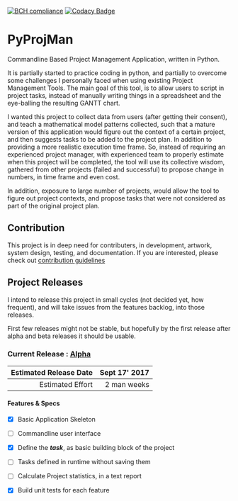 
[![BCH compliance](https://bettercodehub.com/edge/badge/aawadall/PyProjMan?branch=master)](https://bettercodehub.com/)
[![Codacy Badge](https://api.codacy.com/project/badge/Grade/e78e070a51a84885b5d9af3815923669)](https://www.codacy.com/app/aawadall/PyProjMan?utm_source=github.com&amp;utm_medium=referral&amp;utm_content=aawadall/PyProjMan&amp;utm_campaign=Badge_Grade)
# PyProjMan
Commandline Based Project Management Application, written in Python. 

It is partially started to practice coding in python, and partially to overcome some challenges I personally faced when using existing Project Management Tools. 
The main goal of this tool, is to allow users to script in project tasks, instead of manually writing things in a spreadsheet and the eye-balling the resulting GANTT chart.

I wanted this project to collect data from users (after getting their consent), and teach a mathematical model patterns collected, such that a mature version of this application would figure out the context of a certain project, and then suggests tasks to be added to the project plan. In addition to providing a more realistic execution time frame. 
So, instead of requiring an experienced project manager, with experienced team to properly estimate when this project will be completed, the tool will use its collective wisdom, gathered from other projects (failed and successful) to propose change in numbers, in time frame and even cost. 

In addition, exposure to large number of projects, would allow the tool to figure out project contexts, and propose tasks that were not considered as part of the original project plan. 

## Contribution 
This project is in deep need for contributers, in development, artwork, system design, testing, and documentation.
If you are interested, please check out  [contribution guidelines][1]

## Project Releases
I intend to release this project in small cycles (not decided yet, how frequent), and will take issues from the features backlog, into those releases.

First few releases might not be stable, but hopefully by the first release after alpha and beta releases it should be usable.

### Current Release : [Alpha][2]

Estimated Release Date | Sept 17' 2017
----------------------:|--------------:
Estimated Effort       | 2 man weeks

#### Features & Specs

- [x] Basic Application Skeleton 
- [ ] Commandline user interface 
- [x] Define the **_task_**, as basic building block of the project 
- [ ] Tasks defined in runtime without saving them 
- [ ] Calculate Project statistics, in a text report 
- [x] Build unit tests for each feature 
 




[1]: https://github.com/aawadall/PyProjMan/blob/master/CONTRIBUTING.md
[2]: https://github.com/aawadall/PyProjMan/milestone/1
[3]: https://github.com/aawadall/PyProjMan/milestone/2
